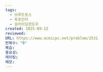 ```yaml
---
tags:
  - 브루트포스
  - 투포인터
  - 슬라이딩윈도우
created: 2025-09-12
reviewed:
URL: https://www.acmicpc.net/problem/2531
반복수: "0"
복습:
중요성:
레이팅:
메모:
---
```

